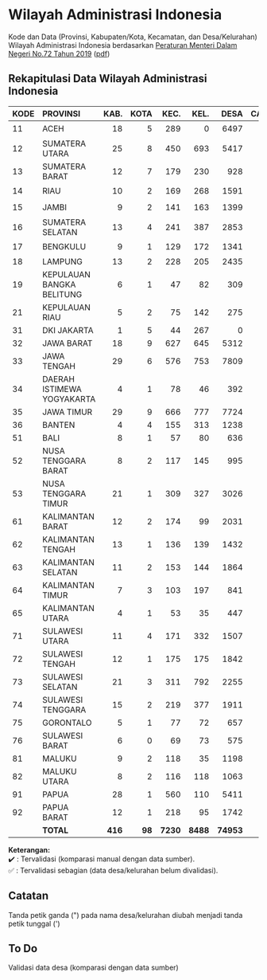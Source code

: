 # Wilayah Administrasi Indonesia
Kode dan Data (Provinsi, Kabupaten/Kota, Kecamatan, dan Desa/Kelurahan) Wilayah Administrasi Indonesia berdasarkan [Peraturan Menteri Dalam Negeri No.72 Tahun 2019](https://www.kemendagri.go.id/page/read/48/peraturan-menteri-dalam-negeri-no72-tahun-2019) ([pdf](https://www.kemendagri.go.id/files/2020/PMDN%2072%20TH%202019+lampiran.pdf))

## Rekapitulasi Data Wilayah Administrasi Indonesia

| KODE | PROVINSI                  | KAB. | KOTA | KEC. | KEL. | DESA | CATATAN |
|------|:--------------------------|-----:|-----:|-----:|-----:|-----:|:-------:|
| 11   | ACEH                      |   18 |    5 |  289 |    0 | 6497 | :heavy_check_mark: |
| 12   | SUMATERA UTARA            |   25 |    8 |  450 |  693 | 5417 | :heavy_check_mark: |
| 13   | SUMATERA BARAT            |   12 |    7 |  179 |  230 |  928 | :heavy_check_mark: |
| 14   | RIAU                      |   10 |    2 |  169 |  268 | 1591 | :heavy_check_mark: |
| 15   | JAMBI                     |    9 |    2 |  141 |  163 | 1399 | :heavy_check_mark: |
| 16   | SUMATERA SELATAN          |   13 |    4 |  241 |  387 | 2853 | :heavy_check_mark: |
| 17   | BENGKULU                  |    9 |    1 |  129 |  172 | 1341 | :heavy_check_mark: |
| 18   | LAMPUNG                   |   13 |    2 |  228 |  205 | 2435 | :white_check_mark: |
| 19   | KEPULAUAN BANGKA BELITUNG |    6 |    1 |   47 |   82 |  309 | :white_check_mark: |
| 21   | KEPULAUAN RIAU            |    5 |    2 |   75 |  142 |  275 | :white_check_mark: |
| 31   | DKI JAKARTA               |    1 |    5 |   44 |  267 |    0 | :white_check_mark: |
| 32   | JAWA BARAT                |   18 |    9 |  627 |  645 | 5312 | :white_check_mark: |
| 33   | JAWA TENGAH               |   29 |    6 |  576 |  753 | 7809 | :white_check_mark: |
| 34   | DAERAH ISTIMEWA YOGYAKARTA|    4 |    1 |   78 |   46 |  392 | :white_check_mark: |
| 35   | JAWA TIMUR                |   29 |    9 |  666 |  777 | 7724 | :white_check_mark: |
| 36   | BANTEN                    |    4 |    4 |  155 |  313 | 1238 | :white_check_mark: |
| 51   | BALI                      |    8 |    1 |   57 |   80 |  636 | :white_check_mark: |
| 52   | NUSA TENGGARA BARAT       |    8 |    2 |  117 |  145 |  995 | :white_check_mark: |
| 53   | NUSA TENGGARA TIMUR       |   21 |    1 |  309 |  327 | 3026 | :white_check_mark: |
| 61   | KALIMANTAN BARAT          |   12 |    2 |  174 |   99 | 2031 | :white_check_mark: |
| 62   | KALIMANTAN TENGAH         |   13 |    1 |  136 |  139 | 1432 | :white_check_mark: |
| 63   | KALIMANTAN SELATAN        |   11 |    2 |  153 |  144 | 1864 | :white_check_mark: |
| 64   | KALIMANTAN TIMUR          |    7 |    3 |  103 |  197 |  841 | :white_check_mark: |
| 65   | KALIMANTAN UTARA          |    4 |    1 |   53 |   35 |  447 | :white_check_mark: |
| 71   | SULAWESI UTARA            |   11 |    4 |  171 |  332 | 1507 | :white_check_mark: |
| 72   | SULAWESI TENGAH           |   12 |    1 |  175 |  175 | 1842 | :white_check_mark: |
| 73   | SULAWESI SELATAN          |   21 |    3 |  311 |  792 | 2255 | :white_check_mark: |
| 74   | SULAWESI TENGGARA         |   15 |    2 |  219 |  377 | 1911 | :white_check_mark: |
| 75   | GORONTALO                 |    5 |    1 |   77 |   72 |  657 | :white_check_mark: |
| 76   | SULAWESI BARAT            |    6 |    0 |   69 |   73 |  575 | :white_check_mark: |
| 81   | MALUKU                    |    9 |    2 |  118 |   35 | 1198 | :white_check_mark: |
| 82   | MALUKU UTARA              |    8 |    2 |  116 |  118 | 1063 | :white_check_mark: |
| 91   | PAPUA                     |   28 |    1 |  560 |  110 | 5411 | :white_check_mark: |
| 92   | PAPUA BARAT               |   12 |    1 |  218 |   95 | 1742 | :white_check_mark: |
|      | **TOTAL**                 |**416**|**98**|**7230**|**8488**|**74953**| |

**Keterangan:**\
:heavy_check_mark: : Tervalidasi (komparasi manual dengan data sumber).\
:white_check_mark: : Tervalidasi sebagian (data desa/kelurahan belum divalidasi).

## Catatan
Tanda petik ganda (") pada nama desa/kelurahan diubah menjadi tanda petik tunggal (')

## To Do
Validasi data desa (komparasi dengan data sumber)
